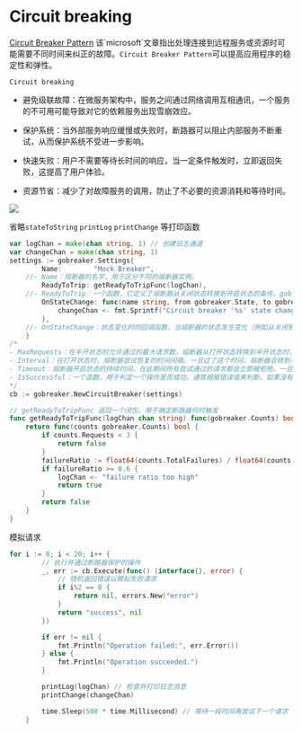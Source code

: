 # Circuit breaking

[Circuit Breaker Pattern](https://learn.microsoft.com/en-us/previous-versions/msp-n-p/dn589784(v=pandp.10)) 
该`microsoft`文章指出处理连接到远程服务或资源时可能需要不同时间来纠正的故障。`Circuit Breaker Pattern`可以提高应用程序的稳定性和弹性。

`Circuit breaking`

- 避免级联故障：在微服务架构中，服务之间通过网络调用互相通讯，一个服务的不可用可能导致对它的依赖服务出现雪崩效应。

- 保护系统：当外部服务响应缓慢或失败时，断路器可以阻止内部服务不断重试，从而保护系统不受进一步影响。

- 快速失败：用户不需要等待长时间的响应，当一定条件触发时，立即返回失败，这提高了用户体验。

- 资源节省：减少了对故障服务的调用，防止了不必要的资源消耗和等待时间。

![](https://learn.microsoft.com/en-us/previous-versions/msp-n-p/images/dn589784.ae4c3e59526d69403f5bacc7840b1fb5(en-us,pandp.10).png)

省略`stateToString` `printLog` `printChange` 等打印函数
```go
var logChan = make(chan string, 1) // 创建日志通道
var changeChan = make(chan string, 1)
settings := gobreaker.Settings{
		Name:        "Mock Breaker",
    //- Name：熔断器的名字，用于区分不同的熔断器实例。
		ReadyToTrip: getReadyToTripFunc(logChan),
    //- ReadyToTrip：一个函数，它定义了熔断器从关闭状态转换到开启状态的条件。gobreaker.Counts 包含失败、成功等请求的计数。
		OnStateChange: func(name string, from gobreaker.State, to gobreaker.State) {
			changeChan <- fmt.Sprintf("Circuit breaker '%s' state changed from %s to %sn", name, stateToString(from), stateToString(to))
		},
    //- OnStateChange：状态变化时的回调函数，当熔断器的状态发生变化（例如从关闭到开启）时会被调用。这可以用来记录日志或者进行其他操作。
	}
/*
- MaxRequests：在半开状态时允许通过的最大请求数。熔断器从打开状态转换到半开状态时，会允许有限数量的请求通过以检测系统的健康状况。如果这些请求都成功了，熔断器会关闭，系统恢复正常状态。
- Interval：在打开状态时，熔断器尝试恢复的时间间隔。一旦过了这个时间，熔断器会转到半开状态，允许部分请求尝试执行。
- Timeout：熔断器开启状态的持续时间。在此期间所有尝试通过的请求都会立即被拒绝。一旦超时，熔断器会转换到半开状态。
- IsSuccessful：一个函数，用于判定一个操作是否成功。通常根据错误值来判断，如果没有错误，则认为操作成功。这个函数被用来更新成功和失败的计数，它们是决定是否熔断的关键因素。
*/
cb := gobreaker.NewCircuitBreaker(settings)

// getReadyToTripFunc 返回一个闭包，用于确定断路器何时触发
func getReadyToTripFunc(logChan chan string) func(gobreaker.Counts) bool {
	return func(counts gobreaker.Counts) bool {
		if counts.Requests < 3 {
			return false
		}
		failureRatio := float64(counts.TotalFailures) / float64(counts.Requests)
		if failureRatio >= 0.6 {
			logChan <- "failure ratio too high"
			return true
		}
		return false
	}
}
```

模拟请求

```go
for i := 0; i < 20; i++ {
		// 执行并通过断路器保护的操作
		_, err := cb.Execute(func() (interface{}, error) {
			// 随机返回错误以模拟失败请求
			if i%2 == 0 {
				return nil, errors.New("error")
			}
			return "success", nil
		})

		if err != nil {
			fmt.Println("Operation failed:", err.Error())
		} else {
			fmt.Println("Operation succeeded.")
		}

		printLog(logChan) // 检查并打印日志消息
		printChange(changeChan)

		time.Sleep(500 * time.Millisecond) // 等待一段时间再尝试下一个请求
	}
```


